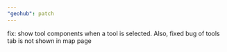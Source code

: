 ```yaml
---
"geohub": patch
---
```


fix: show tool components when a tool is selected. Also, fixed bug of tools tab is not shown in map page

